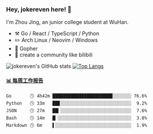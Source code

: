 ### Hey, jokereven here! 👋

I'm Zhou Jing, an junior college student at WuHan.

-   :hammer_and_pick: Go / React / TypeScript / Python
-   :pencil2: Arch Linux / Neovim / Windows
-   :seedling: Gopher
-   :thought_balloon: create a community like bilibili

![jokereven's GitHub stats](https://github-readme-stats.vercel.app/api?username=jokereven&show_icons=true)
[![Top Langs](https://github-readme-stats.vercel.app/api/top-langs/?username=jokereven&layout=compact)](https://github.com/anuraghazra/github-readme-stats)

<!-- waka-box start -->
#### <a href="https://gist.github.com/9f8118785e2d128d746db5f61b0e0a2a" target="_blank">📊 每周工作报告</a>
```text
Go       🕓 4h42m ██████████████████████▉░░░░░░░ 76.6%
Python   🕓 33m   ██▊░░░░░░░░░░░░░░░░░░░░░░░░░░░  9.2%
JSON     🕓 27m   ██▎░░░░░░░░░░░░░░░░░░░░░░░░░░░  7.6%
Bash     🕓 14m   █▏░░░░░░░░░░░░░░░░░░░░░░░░░░░░  3.8%
Markdown 🕓 6m    ▌░░░░░░░░░░░░░░░░░░░░░░░░░░░░░  1.9%
```
<!-- Powered by https://github.com/journey-ad/waka-box-go . -->
<!-- waka-box end -->
